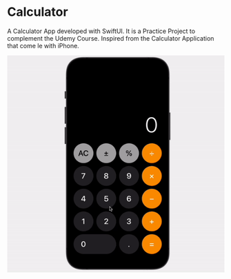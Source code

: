 # Calculator
A Calculator App developed with SwiftUI. It is a Practice Project to complement the Udemy Course. Inspired from the Calculator Application that come le with iPhone.

![Alt Text](demo.gif)
